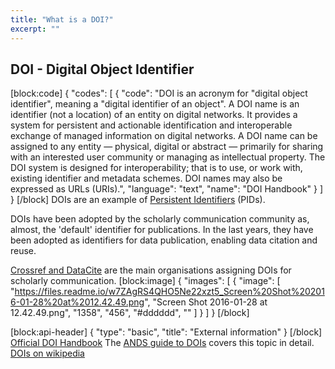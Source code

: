 ```yaml
---
title: "What is a DOI?"
excerpt: ""
---
```

## DOI - Digital Object Identifier
[block:code]
{
  "codes": [
    {
      "code": "DOI is an acronym for \"digital object identifier\", meaning a \"digital identifier of an object\". A DOI name is an identifier (not a location) of an entity on digital networks. It provides a system for persistent and actionable identification and interoperable exchange of managed information on digital networks. A DOI name can be assigned to any entity — physical, digital or abstract — primarily for sharing with an interested user community or managing as intellectual property. The DOI system is designed for interoperability; that is to use, or work with, existing identifier and metadata schemes. DOI names may also be expressed as URLs (URIs).",
      "language": "text",
      "name": "DOI Handbook"
    }
  ]
}
[/block]
DOIs are an example of [Persistent Identifiers](https://project-thor.readme.io/docs/introduction-to-persistent-identifiers) (PIDs).

DOIs have been adopted by the scholarly communication community as, almost, the 'default' identifier for publications. In the last years, they have been adopted as identifiers for data publication, enabling data citation and reuse.

[Crossref and DataCite](https://project-thor.readme.io/docs/who-are-datacite-and-crossref) are the main organisations assigning DOIs for scholarly communication.
[block:image]
{
  "images": [
    {
      "image": [
        "https://files.readme.io/w7ZAgRS4QHO5Ne22xzt5_Screen%20Shot%202016-01-28%20at%2012.42.49.png",
        "Screen Shot 2016-01-28 at 12.42.49.png",
        "1358",
        "456",
        "#dddddd",
        ""
      ]
    }
  ]
}
[/block]

[block:api-header]
{
  "type": "basic",
  "title": "External information"
}
[/block]
[Official DOI Handbook](http://www.doi.org/hb.html)
The [ANDS guide to DOIs](http://ands.org.au/guides/doi.html) covers this topic in detail.
[DOIs on wikipedia](https://en.wikipedia.org/wiki/Digital_object_identifier)